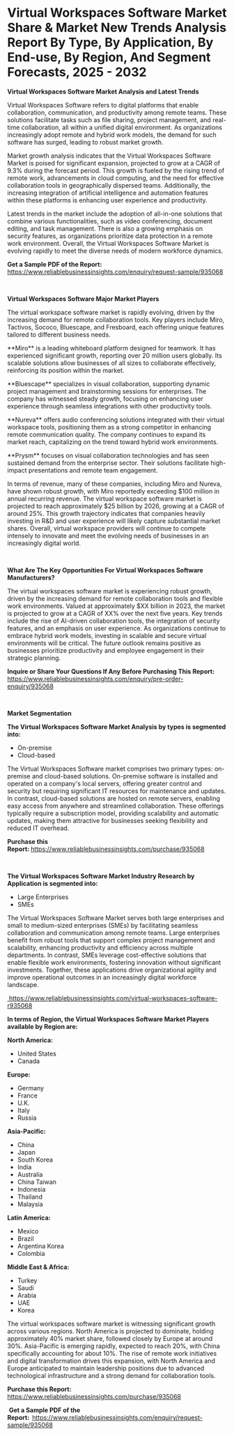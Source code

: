 <p><h1>Virtual Workspaces Software Market Share & Market New Trends Analysis Report By Type, By Application, By End-use, By Region, And Segment Forecasts, 2025 - 2032</h1></p><p><strong>Virtual Workspaces Software Market Analysis and Latest Trends</strong></p>
<p><p>Virtual Workspaces Software refers to digital platforms that enable collaboration, communication, and productivity among remote teams. These solutions facilitate tasks such as file sharing, project management, and real-time collaboration, all within a unified digital environment. As organizations increasingly adopt remote and hybrid work models, the demand for such software has surged, leading to robust market growth.</p><p>Market growth analysis indicates that the Virtual Workspaces Software Market is poised for significant expansion, projected to grow at a CAGR of 9.3% during the forecast period. This growth is fueled by the rising trend of remote work, advancements in cloud computing, and the need for effective collaboration tools in geographically dispersed teams. Additionally, the increasing integration of artificial intelligence and automation features within these platforms is enhancing user experience and productivity.</p><p>Latest trends in the market include the adoption of all-in-one solutions that combine various functionalities, such as video conferencing, document editing, and task management. There is also a growing emphasis on security features, as organizations prioritize data protection in a remote work environment. Overall, the Virtual Workspaces Software Market is evolving rapidly to meet the diverse needs of modern workforce dynamics.</p></p>
<p><strong>Get a Sample PDF of the Report:&nbsp;</strong> <a href="https://www.reliablebusinessinsights.com/enquiry/request-sample/935068?utm_campaign=3603&utm_medium=2&utm_source=Github&utm_content=ia&utm_term=18042025&utm_id=virtual-workspaces-software">https://www.reliablebusinessinsights.com/enquiry/request-sample/935068</a></p>
<p>&nbsp;</p>
<p><strong>Virtual Workspaces Software Major Market Players</strong></p>
<p><p>The virtual workspace software market is rapidly evolving, driven by the increasing demand for remote collaboration tools. Key players include Miro, Tactivos, Sococo, Bluescape, and Fresboard, each offering unique features tailored to different business needs.</p><p>**Miro** is a leading whiteboard platform designed for teamwork. It has experienced significant growth, reporting over 20 million users globally. Its scalable solutions allow businesses of all sizes to collaborate effectively, reinforcing its position within the market. </p><p>**Bluescape** specializes in visual collaboration, supporting dynamic project management and brainstorming sessions for enterprises. The company has witnessed steady growth, focusing on enhancing user experience through seamless integrations with other productivity tools.</p><p>**Nureva** offers audio conferencing solutions integrated with their virtual workspace tools, positioning them as a strong competitor in enhancing remote communication quality. The company continues to expand its market reach, capitalizing on the trend toward hybrid work environments.</p><p>**Prysm** focuses on visual collaboration technologies and has seen sustained demand from the enterprise sector. Their solutions facilitate high-impact presentations and remote team engagement.</p><p>In terms of revenue, many of these companies, including Miro and Nureva, have shown robust growth, with Miro reportedly exceeding $100 million in annual recurring revenue. The virtual workspace software market is projected to reach approximately $25 billion by 2026, growing at a CAGR of around 25%. This growth trajectory indicates that companies heavily investing in R&D and user experience will likely capture substantial market shares. Overall, virtual workspace providers will continue to compete intensely to innovate and meet the evolving needs of businesses in an increasingly digital world.</p></p>
<p>&nbsp;</p>
<p><strong>What Are The Key Opportunities For Virtual Workspaces Software Manufacturers?</strong></p>
<p><p>The virtual workspaces software market is experiencing robust growth, driven by the increasing demand for remote collaboration tools and flexible work environments. Valued at approximately $XX billion in 2023, the market is projected to grow at a CAGR of XX% over the next five years. Key trends include the rise of AI-driven collaboration tools, the integration of security features, and an emphasis on user experience. As organizations continue to embrace hybrid work models, investing in scalable and secure virtual environments will be critical. The future outlook remains positive as businesses prioritize productivity and employee engagement in their strategic planning.</p></p>
<p><strong>Inquire or Share Your Questions If Any Before Purchasing This Report:</strong> <a href="https://www.reliablebusinessinsights.com/enquiry/pre-order-enquiry/935068?utm_campaign=3603&utm_medium=2&utm_source=Github&utm_content=ia&utm_term=18042025&utm_id=virtual-workspaces-software">https://www.reliablebusinessinsights.com/enquiry/pre-order-enquiry/935068</a></p>
<p>&nbsp;</p>
<p><strong>Market Segmentation</strong></p>
<p><strong>The Virtual Workspaces Software Market Analysis by types is segmented into:</strong></p>
<p><ul><li>On-premise</li><li>Cloud-based</li></ul></p>
<p><p>The Virtual Workspaces Software market comprises two primary types: on-premise and cloud-based solutions. On-premise software is installed and operated on a company's local servers, offering greater control and security but requiring significant IT resources for maintenance and updates. In contrast, cloud-based solutions are hosted on remote servers, enabling easy access from anywhere and streamlined collaboration. These offerings typically require a subscription model, providing scalability and automatic updates, making them attractive for businesses seeking flexibility and reduced IT overhead.</p></p>
<p><strong>Purchase this Report:&nbsp;</strong><a href="https://www.reliablebusinessinsights.com/purchase/935068?utm_campaign=3603&utm_medium=2&utm_source=Github&utm_content=ia&utm_term=18042025&utm_id=virtual-workspaces-software">https://www.reliablebusinessinsights.com/purchase/935068</a></p>
<p>&nbsp;</p>
<p><strong>The Virtual Workspaces Software Market Industry Research by Application is segmented into:</strong></p>
<p><ul><li>Large Enterprises</li><li>SMEs</li></ul></p>
<p><p>The Virtual Workspaces Software Market serves both large enterprises and small to medium-sized enterprises (SMEs) by facilitating seamless collaboration and communication among remote teams. Large enterprises benefit from robust tools that support complex project management and scalability, enhancing productivity and efficiency across multiple departments. In contrast, SMEs leverage cost-effective solutions that enable flexible work environments, fostering innovation without significant investments. Together, these applications drive organizational agility and improve operational outcomes in an increasingly digital workforce landscape.</p></p>
<p><a href="https://www.reliablebusinessinsights.com/virtual-workspaces-software-r935068?utm_campaign=3603&utm_medium=2&utm_source=Github&utm_content=ia&utm_term=18042025&utm_id=virtual-workspaces-software">&nbsp;https://www.reliablebusinessinsights.com/virtual-workspaces-software-r935068</a></p>
<p><strong>In terms of Region, the Virtual Workspaces Software Market Players available by Region are:</strong></p>
<p>
    <p> <strong> North America: </strong>
        <ul>
            <li>United States</li>
            <li>Canada</li>
        </ul>
        </p> 
    <p> <strong> Europe: </strong>
        <ul>
            <li>Germany</li>
            <li>France</li>
            <li>U.K.</li>
            <li>Italy</li>
            <li>Russia</li>
        </ul>
        </p> 
    <p> <strong> Asia-Pacific: </strong>
        <ul>
            <li>China</li>
            <li>Japan</li>
            <li>South Korea</li>
            <li>India</li>
            <li>Australia</li>
            <li>China Taiwan</li>
            <li>Indonesia</li>
            <li>Thailand</li>
            <li>Malaysia</li>
        </ul>
        </p> 
    <p> <strong> Latin America: </strong>
        <ul>
            <li>Mexico</li>
            <li>Brazil</li>
            <li>Argentina Korea</li>
            <li>Colombia</li>
        </ul>
        </p> 
    <p> <strong> Middle East & Africa: </strong>
        <ul>
            <li>Turkey</li>
            <li>Saudi</li>
            <li>Arabia</li>
            <li>UAE</li>
            <li>Korea</li>
        </ul>
    </p>
    </p>
<p><p>The virtual workspaces software market is witnessing significant growth across various regions. North America is projected to dominate, holding approximately 40% market share, followed closely by Europe at around 30%. Asia-Pacific is emerging rapidly, expected to reach 20%, with China specifically accounting for about 10%. The rise of remote work initiatives and digital transformation drives this expansion, with North America and Europe anticipated to maintain leadership positions due to advanced technological infrastructure and a strong demand for collaboration tools.</p></p>
<p><strong>Purchase this Report: </strong><a href="https://www.reliablebusinessinsights.com/purchase/935068?utm_campaign=3603&utm_medium=2&utm_source=Github&utm_content=ia&utm_term=18042025&utm_id=virtual-workspaces-software">https://www.reliablebusinessinsights.com/purchase/935068</a></p>
<p>&nbsp;<strong>Get a Sample PDF of the Report:&nbsp;&nbsp;</strong><a href="https://www.reliablebusinessinsights.com/enquiry/request-sample/935068?utm_campaign=3603&utm_medium=2&utm_source=Github&utm_content=ia&utm_term=18042025&utm_id=virtual-workspaces-software">https://www.reliablebusinessinsights.com/enquiry/request-sample/935068</a></p>
<p><strong></strong></p>
<p><p></p><p></p><p></p></p>